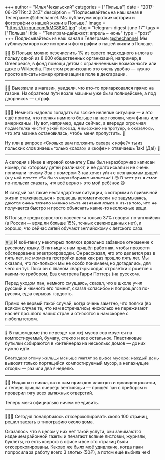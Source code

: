+++
author = "Илья Чекальский"
categories = ["Польша"]
date = "2017-06-29T19:42:24Z"
description = "Подписывайтесь на наш канал в Телеграме: @chechannel. Мы публикуем короткие истории и фотографии о нашей жизни в Польше."
image = "https://i.imgur.com/kMC88XG.jpg"
slug = "telegram-digest-june-17"
tags = ["Польша"]
title = "Телеграм-дайджест: апрель – июнь"
type = "post"
+++
Подписывайтесь на наш канал в Телеграме: [@chechannel](https://t.me/chechannel). Мы публикуем короткие истории и фотографии о нашей жизни в Польше.

👷🏻 В Польше можно перечислить 1% из своего подоходного налога в пользу одной из 8 600 общественных организаций, например, в Greenpeace, в фонд помощи детям с ограниченными возможности или даже в Wikipedia. При этом реализовано это очень удобно — нужно просто вписать номер организации в поле в декларации.

--------
👮🏻 Выезжали в магазин, увидели, что кто-то припарковался прямо на газоне. На обратном пути возле машины уже были полицейские, а под дворником — штраф.

--------
🤦🏻‍♂️ Немного надоело попадать во всякие нелепые ситуации — и это ещё притом, что поляки намного больше на нас похожи, чем финны или американцы. Ну вот, например, едем сейчас, а впереди огромная подметалка чистит узкий проезд, я выезжаю на тротуар, а оказалось, что эта махина остановилась, чтобы меня пропустить. 🙈

Ну или в вопросе «Сколько вам положить сахара к кофе?» ты из польских слов знаешь только «сахар» и «кофе» и отвечаешь Tak! (Да!) 🙊

--------
А сегодня в Икее в игровой комнате у Евы был неразборчиво написан номер, по которому детей различают, и её долго искали и не очень понимали почему Эва с номером 3 так хочет уйти с незнакомым дядей (а у неё просто «5» было неразборчиво написано!) 😊 В этот раз я смог по-польски сказать, что всё верно и это мой ребёнок 😄

И каждый раз такие нестандартные ситуации, с которыми в привычной жизни сталкиваешься и решаешь автоматически, не задумываясь, даются очень тяжело именно из-за незнания языка и из-за того, что не получается быстро и просто объяснить какие-то несложные вещи.

В Польше среди взрослого населения только 37% говорят по-английски (в России — вряд ли больше 15%, точных свежих данных нет), и хорошо, что сейчас детей обучают английскому с детского сада.

--------
🇷🇺 И всё-таки у некоторых поляков довольно забавное отношение к русскому языку. В пятницу к нам пришёл работник, чтобы провести обследование электропроводки. Он рассказал, что это делается раз в пять лет, и с момента постройки дома как раз прошло пять лет. Мы сказали, что по-польски мы не особо понимаем, но догадались, для чего он тут. Пока он с планом квартиры ходил от розетки к розетке с каким-то прибором, Ева смотрела Гарри Поттера (на русском).

Перед уходом пан, немного смущаясь, сказал, что в школе учил русский и немного его помнит, сказал «спасибо» и попрощался по-русски, едва скрывая гордость.

Прямо не первый такой случай, когда очень заметно, что поляки (во всяком случае те, что нам встречались) нисколько не переживают насчёт прошлого наших стран и относятся к нам скорее с любопытством.

--------
🎄 В нашем доме (но не везде так же) мусор сортируется на компостируемый, бумагу, стекло и все остальное. Пластиковые бутылки собираются в контейнерах на несколько домов — до них нужно идти.

Благодаря этому жильцы меньше платят за вывоз мусора: каждый день вывозят только портящийся компостируемый мусор, а непахнущие отходы — раз или два в неделю.

--------
👷🏻 Недавно я писал, как к нам приходил электрик и проверял розетки, а теперь пришла очередь вентиляции — пришёл пан с прибором и проверил тягу всех вытяжных отверстий.

Теперь меня официально ничем не удивить.

--------
🤷🏻‍♂️ Сегодня понадобилось отксерокопировать около 100 страниц, решил заехать в типографию около дома.

Оказалось, что в целом у них нет такой услуги, они занимаются изданием районной газеты и печатают всякие листовки, журналы, буклеты, но есть ксерокс в офисе и все сто страниц были отксерокопированы. Каково же было моё удивление, когда пани попросила за работу всего 3 злотых (50₽), а потом ещё выбила чек!